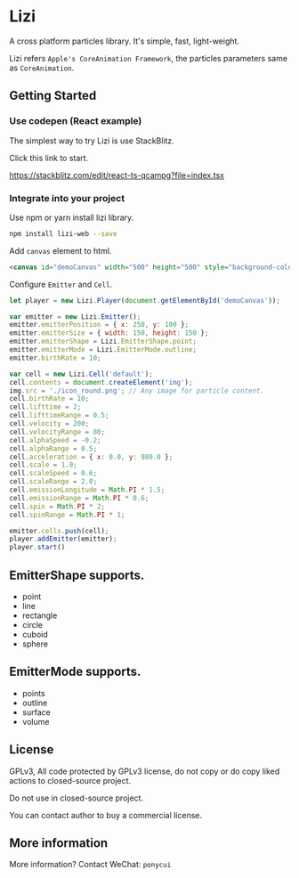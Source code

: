 # Lizi

A cross platform particles library. It's simple, fast, light-weight.

Lizi refers `Apple's CoreAnimation Framework`, the particles parameters same as `CoreAnimation`.

## Getting Started
 
### Use codepen (React example)

The simplest way to try Lizi is use StackBlitz.

Click this link to start.

https://stackblitz.com/edit/react-ts-qcampg?file=index.tsx

### Integrate into your project

Use npm or yarn install lizi library.

```sh
npm install lizi-web --save
```

Add `canvas` element to html.

```html
<canvas id="demoCanvas" width="500" height="500" style="background-color: black;"></canvas>
```

Configure `Emitter` and `Cell`.

```js
let player = new Lizi.Player(document.getElementById('demoCanvas'));

var emitter = new Lizi.Emitter();
emitter.emitterPosition = { x: 250, y: 100 };
emitter.emitterSize = { width: 150, height: 150 };
emitter.emitterShape = Lizi.EmitterShape.point;
emitter.emitterMode = Lizi.EmitterMode.outline;
emitter.birthRate = 10;

var cell = new Lizi.Cell('default');
cell.contents = document.createElement('img');
img.src = './icon_round.png'; // Any image for particle content.
cell.birthRate = 10;
cell.lifttime = 2;
cell.lifttimeRange = 0.5;
cell.velocity = 200;
cell.velocityRange = 80;
cell.alphaSpeed = -0.2;
cell.alphaRange = 0.5;
cell.acceleration = { x: 0.0, y: 980.0 };
cell.scale = 1.0;
cell.scaleSpeed = 0.6;
cell.scaleRange = 2.0;
cell.emissionLongitude = Math.PI * 1.5;
cell.emissionRange = Math.PI * 0.6;
cell.spin = Math.PI * 2;
cell.spinRange = Math.PI * 1;

emitter.cells.push(cell);
player.addEmitter(emitter);
player.start()
```

## EmitterShape supports.

- point
- line
- rectangle
- circle
- cuboid
- sphere

## EmitterMode supports.

- points
- outline
- surface
- volume

## License

GPLv3, All code protected by GPLv3 license, do not copy or do copy liked actions to closed-source project.

Do not use in closed-source project.

You can contact author to buy a commercial license.

## More information

More information? Contact WeChat: `ponycui`